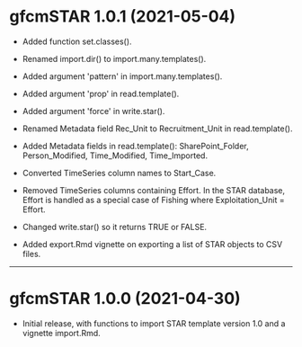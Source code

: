 # gfcmSTAR 1.0.1 (2021-05-04)

* Added function set.classes().

* Renamed import.dir() to import.many.templates().

* Added argument 'pattern' in import.many.templates().

* Added argument 'prop' in read.template().

* Added argument 'force' in write.star().

* Renamed Metadata field Rec_Unit to Recruitment_Unit in read.template().

* Added Metadata fields in read.template(): SharePoint_Folder, Person_Modified,
  Time_Modified, Time_Imported.

* Converted TimeSeries column names to Start_Case.

* Removed TimeSeries columns containing Effort. In the STAR database, Effort is
  handled as a special case of Fishing where Exploitation_Unit = Effort.

* Changed write.star() so it returns TRUE or FALSE.

* Added export.Rmd vignette on exporting a list of STAR objects to CSV files.

---

# gfcmSTAR 1.0.0 (2021-04-30)

* Initial release, with functions to import STAR template version 1.0 and a
  vignette import.Rmd.
